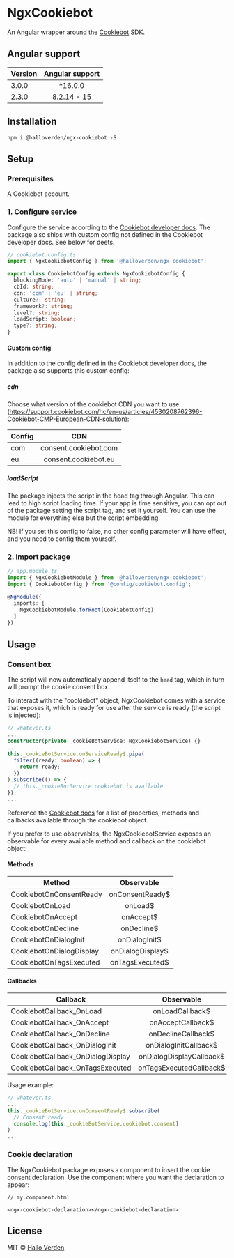 # NgxCookiebot

An Angular wrapper around the [Cookiebot](https://www.cookiebot.com/) SDK.

## Angular support

| Version | Angular support |
|---------|:---------------:|
| 3.0.0   |     ^16.0.0     |
| 2.3.0   |     8.2.14 - 15 |

## Installation
```
npm i @halloverden/ngx-cookiebot -S
```

## Setup

### Prerequisites
A Cookiebot account.

### 1. Configure service
Configure the service according to the [Cookiebot developer docs](https://www.cookiebot.com/en/developer/). The package also ships with custom config not defined in the Cookiebot developer docs. See below for deets.

```typescript
// cookiebot.config.ts
import { NgxCookiebotConfig } from '@halloverden/ngx-cookiebot';

export class CookiebotConfig extends NgxCookiebotConfig {
  blockingMode: 'auto' | 'manual' | string;
  cbId: string;
  cdn: 'com' | 'eu' | string;
  culture?: string;
  framework?: string;
  level?: string;
  loadScript: boolean;
  type?: string;
}
```
#### Custom config
In addition to the config defined in the Cookiebot developer docs, the package also supports this custom config:

##### *cdn*
Choose what version of the cookiebot CDN you want to use (https://support.cookiebot.com/hc/en-us/articles/4530208762396-Cookiebot-CMP-European-CDN-solution):

| Config |          CDN          |
|--------|:---------------------:|
| com    | consent.cookiebot.com |
| eu     | consent.cookiebot.eu  |

##### *loadScript*
The package injects the script in the head tag through Angular. This can lead to high script loading time. If your app is time sensitive, you can opt out of the package setting the script tag, and set it yourself. You can use the module for everything else but the script embedding.

NB! If you set this config to false, no other config parameter will have effect, and you need to config them yourself.

### 2. Import package

```typescript
// app.module.ts
import { NgxCookiebotModule } from '@halloverden/ngx-cookiebot';
import { CookiebotConfig } from '@config/cookiebot.config';

@NgModule({
  imports: [
    NgxCookiebotModule.forRoot(CookiebotConfig)
  ]
})
```

## Usage

### Consent box
The script will now automatically append itself to the `head` tag, which in turn will prompt the cookie consent box.

To interact with the "cookiebot" object, NgxCookiebot comes with a service that exposes it, which is ready for use after the service is ready (the script is injected):

```typescript
// whatever.ts
...
constructor(private _cookieBotService: NgxCookiebotService) {}
...
this._cookieBotService.onServiceReady$.pipe(
  filter((ready: boolean) => {
    return ready;
  })
).subscribe(() => {
  // this._cookieBotService.cookiebot is available
});
...
```

Reference the [Cookiebot docs](https://www.cookiebot.com/en/developer/) for a list of properties, methods and callbacks available through the cookiebot object. 

If you prefer to use observables, the NgxCookiebotService exposes an observable for every available method and callback on the cookiebot object:

#### Methods

| Method                            | Observable            |
|-----------------------------------|:-------------------------:|
| CookiebotOnConsentReady           | onConsentReady$           |
| CookiebotOnLoad                   | onLoad$                   |
| CookiebotOnAccept                 | onAccept$                 |
| CookiebotOnDecline                | onDecline$                |
| CookiebotOnDialogInit             | onDialogInit$             |
| CookiebotOnDialogDisplay          | onDialogDisplay$          |  
| CookiebotOnTagsExecuted           | onTagsExecuted$           |

#### Callbacks

| Callback                          | Observable                |
|-----------------------------------|:-------------------------:|
| CookiebotCallback_OnLoad          | onLoadCallback$           |
| CookiebotCallback_OnAccept        | onAcceptCallback$         |
| CookiebotCallback_OnDecline       | onDeclineCallback$        |
| CookiebotCallback_OnDialogInit    | onDialogInitCallback$     |
| CookiebotCallback_OnDialogDisplay | onDialogDisplayCallback$  |
| CookiebotCallback_OnTagsExecuted  | onTagsExecutedCallback$   |

Usage example:
```typescript
// whatever.ts
...
this._cookieBotService.onConsentReady$.subscribe(
  // Consent ready
  console.log(this._cookieBotService.cookiebot.consent)
)
...
```

### Cookie declaration
The NgxCookiebot package exposes a component to insert the cookie consent declaration. 
Use the component where you want the declaration to appear: 

```
// my.component.html

<ngx-cookiebot-declaration></ngx-cookiebot-declaration>
```

## License
MIT © [Hallo Verden](https://github.com/halloverden)
